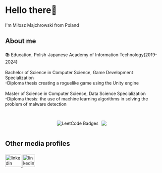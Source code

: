 <h1 align="left">Hello there👋</h1>

###

<p align="left">I'm Miłosz Majchrowski from Poland</p>

###

<h2 align="left">About me</h2>

###

<p align="left">📚 Education, Polish-Japanese Academy of Information Technology(2019-2024)
  <br>
  <br>Bachelor of Science in Computer Science, Game Development Specialization
  <br>-Diploma thesis creating a roguelike game using the Unity engine
  <br>
  <br>Master of Science in Computer Science, Data Science Specialization
  <br>-Diploma thesis: the use of machine learning algorithms in solving the problem of malware detection</p>

###



###


###
<h2 align="left"></h2>

###

<div style="display: flex; align-items: center; justify-content: center;">
    <img src="https://leetcode-badge-showcase.vercel.app/api?username=MiloszM&animated=true" alt="LeetCode Badges" style="margin-right: 10px;"/>
    <img src="https://leetcode-badge-sage.vercel.app/badge/MiloszM?theme=light" style="margin-right: 10px;"/>
    <h2></h2>
</div>

###

###

<h2 align="left">Other media profiles</h2>


###

<div align="left">
  <a href="https://www.linkedin.com/in/mi%C5%82osz-majchrowski-230a07259/" target="_blank">
    <img src="https://raw.githubusercontent.com/maurodesouza/profile-readme-generator/master/src/assets/icons/social/linkedin/default.svg" width="52" height="40" alt="linkedin logo"  />
  </a>
  <a href="https://profiles.datawars.io/miloszmajchrowski11" target="_blank">
    <img src="https://user-images.githubusercontent.com/872296/212477556-9dc6ce15-75c2-444d-b56e-54e5b3cff413.png" width="40" height="40" alt="linkedin logo"  />
  </a>
</div>

###
